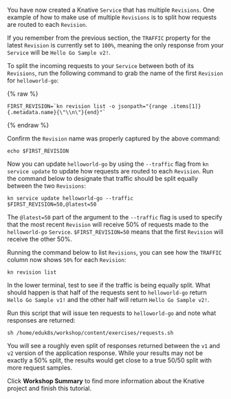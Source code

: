 You have now created a Knative `Service` that has multiple `Revisions`. One example of how 
to make use of multiple `Revisions` is to split how requests are routed to each `Revision`. 

If you remember from the previous section, the `TRAFFIC` property for the latest `Revision` is 
currently set to `100%`, meaning the only response from your `Service` will be `Hello Go Sample v2!`. 

To split the incoming requests to your `Service` between both of its `Revisions`, run the following 
command to grab the name of the first `Revision` for `helloworld-go`:

{% raw %}
```execute-1
FIRST_REVISION=`kn revision list -o jsonpath="{range .items[1]}{.metadata.name}{\"\\n\"}{end}"`
```
{% endraw %}

Confirm the `Revision` name was properly captured by the above command:

```execute-1
echo $FIRST_REVISION
```

Now you can update `helloworld-go` by using the `--traffic` flag from `kn service update` to 
update how requests are routed to each `Revision`. Run the command below to designate that 
traffic should be split equally between the two `Revisions`:

```execute-1
kn service update helloworld-go --traffic $FIRST_REVISION=50,@latest=50
```

The `@latest=50` part of the argument to the `--traffic` flag is used to specify that the most 
recent `Revision` will receive 50% of requests made to the `helloworld-go` `Service`. `$FIRST_REVISION=50` 
means that the first `Revision` will receive the other 50%.

Running the command below to list `Revisions`, you can see how the `TRAFFIC` column now shows `50%` 
for each `Revision`:

```execute-1
kn revision list
```

In the lower terminal, test to see if the traffic is being equally split. What should happen is that 
half of the requests sent to `helloworld-go` return `Hello Go Sample v1!` and the other half will 
return `Hello Go Sample v2!`.

Run this script that will issue ten requests to `helloworld-go` and note what responses are returned:

```execute-2
sh /home/eduk8s/workshop/content/exercises/requests.sh
```

You will see a roughly even split of responses returned between the `v1` and `v2` version of the application 
response. While your results may not be exactly a 50% split, the results would get close to a true 50/50 split 
with more request samples.

Click **Workshop Summary** to find more information about the Knative project and finish this tutorial.